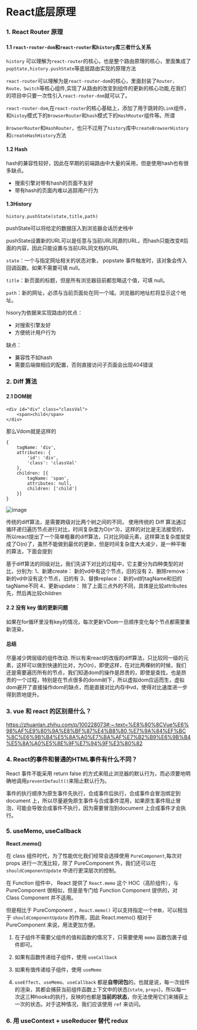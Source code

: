 # React底层原理

### 1. React Router 原理

#### 1.1 `react-router-dom`和`react-router`和`history`库三者什么关系

`history` 可以理解为`react-router`的核心，也是整个路由原理的核心，里面集成了`popState,history.pushState`等底层路由实现的原理方法

`react-router`可以理解为是`react-router-dom`的核心，里面封装了`Router，Route，Switch`等核心组件,实现了从路由的改变到组件的更新的核心功能,在我们的项目中只要一次性引入`react-router-dom`就可以了。

`react-router-dom`,在`react-router`的核心基础上，添加了用于跳转的`Link`组件，和`histoy`模式下的`BrowserRouter`和`hash`模式下的`HashRouter`组件等。所谓

`BrowserRouter`和`HashRouter`，也只不过用了`history`库中`createBrowserHistory`和`createHashHistory`方法

#### 1.2 **Hash**

hash的兼容性较好，因此在早期的前端路由中大量的采用，但是使用hash也有很多缺点。

- 搜索引擎对带有hash的页面不友好
- 带有hash的页面内难以追踪用户行为

#### 1.3**History**

```history.pushState(state,title,path)```

pushState可以将给定的数据压入到浏览器会话历史栈中

pushState设置新的URL可以是任意与当前URL同源的URL，而hash只能改变#后面的内容，因此只能设置与当前URL同文档的URL

`state`：一个与指定网址相关的状态对象， popstate 事件触发时，该对象会传入回调函数。如果不需要可填 null。

`title`：新页面的标题，但是所有浏览器目前都忽略这个值，可填 null。

`path`：新的网址，必须与当前页面处在同一个域。浏览器的地址栏将显示这个地址。



hisory为依据来实现路由的优点：

- 对搜索引擎友好
- 方便统计用户行为

缺点：

- 兼容性不如hash
- 需要后端做相应的配置，否则直接访问子页面会出现404错误



### 2. Diff 算法

#### 2.1 DOM树

```
<div id="div" class="classVal">
    <span>child</span>
</div>
```

那么Vdom就是这样的

```
{
    tagName: 'div',
    attributes: {
        'id': 'div',
        'class': 'classVal'
    },
    children: [{
        tagName: 'span',
        attributes: null,
        children: ['child']
    }]
}
```

![image](https://user-gold-cdn.xitu.io/2019/1/17/16859f41c260b5f3?imageView2/0/w/1280/h/960/format/webp/ignore-error/1)

传统的diff算法，是需要跨级对比两个树之间的不同， 使用传统的 Diff 算法通过循环递归遍历节点进行对比，时间复杂度为O(n^3)，这样的对比是无法接受的，所以react提出了一个简单粗暴的diff算法，只对比同级元素，这样算法复杂度就变成了O(n)了，虽然不能做到最优的更新，但是时间复杂度大大减少，是一种平衡的算法，下面会提到

基于diff算法的同级对比，我们先讲下对比的过程中，它主要分为四种类型的对比，分别为:
 1、新建create： 新的vd中有这个节点，旧的没有
 2、删除remove： 新的vd中没有这个节点，旧的有
 3、替换replace： 新的vd的tagName和旧的tagName不同
 4、更新update： 除了上面三点外的不同，具体是比较attributes先，然后再比较children

#### 2.2 没有 key 值的更新问题

如果在for循环里没有key的情况，每次更新VDom一旦顺序变化每个节点都需要重新渲染，

#### 总结

尽量减少跨层级的组件改动. 所以有来react的改版的diff算法，只比较同一级的元素，这样可以做到快速的比对，为O(n)，即使这样，在对比两棵树的时候，我们还是需要遍历所有的节点，我们知道dom的操作是昂贵的，即使是查找，也是昂贵的一个过程，特别是在节点很多的donm树下，所以虚拟dom应运而生，虚拟dom避开了直接操作dom的缺点，而是直接对比内存中vd，使得对比速度进一步得到质地提升。

 

### 3. vue 和 react 的区别是什么？

https://zhuanlan.zhihu.com/p/100228073#:~:text=%E8%80%8CVue%E6%98%AF%E9%80%9A%E8%BF%87%E4%B8%80,%E7%9A%84%EF%BC%8C%E6%9B%B4%E5%8A%A0%E7%BA%AF%E7%B2%B9%E6%9B%B4%E5%8A%A0%E5%8E%9F%E7%94%9F%E3%80%82



### 4. React的事件和普通的HTML事件有什么不同？

React 事件不能采用 return false 的方式来阻止浏览器的默认行为，而必须要地明确地调用`preventDefault()`来阻止默认行为。

事件的执行顺序为原生事件先执行，合成事件后执行，合成事件会冒泡绑定到 document 上，所以尽量避免原生事件与合成事件混用，如果原生事件阻止冒泡，可能会导致合成事件不执行，因为需要冒泡到document 上合成事件才会执行。



### 5. useMemo, useCallback

**React.memo()**

在 class 组件时代，为了性能优化我们经常会选择使用 `PureComponent`,每次对 props 进行一次浅比较，除了 PureComponent 外，我们还可以在 `shouldComponentUpdate` 中进行更深层次的控制。

在 Function 组件中， React 提供了 `React.memo` 这个 HOC（高阶组件），与 PureComponent 很相似，但是是专门给 Function Component 提供的，对 Class Component 并不适用。

但是相比于 PureComponent ，`React.memo()` 可以支持指定一个`参数`，可以相当于 `shouldComponentUpdate` 的作用，因此 React.memo() 相对于 PureComponent 来说，用法更加方便。



1. 在子组件不需要父组件的值和函数的情况下，只需要使用 `memo` 函数包裹子组件即可。

2. 如果有函数传递给子组件，使用 `useCallback`

3. 如果有值传递给子组件，使用 `useMemo`

4. `useEffect`、`useMemo`、`useCallback` 都是**自带闭包**的。也就是说，每一次组件的渲染，其都会捕获当前组件函数上下文中的状态(`state`, `props`)，所以每一次这三种hooks的执行，反映的也都是**当前的状态**，你无法使用它们来捕获上一次的状态。对于这种情况，我们应该使用 `ref` 来访问。



### 6. 用 useContext + useReducer 替代 redux

